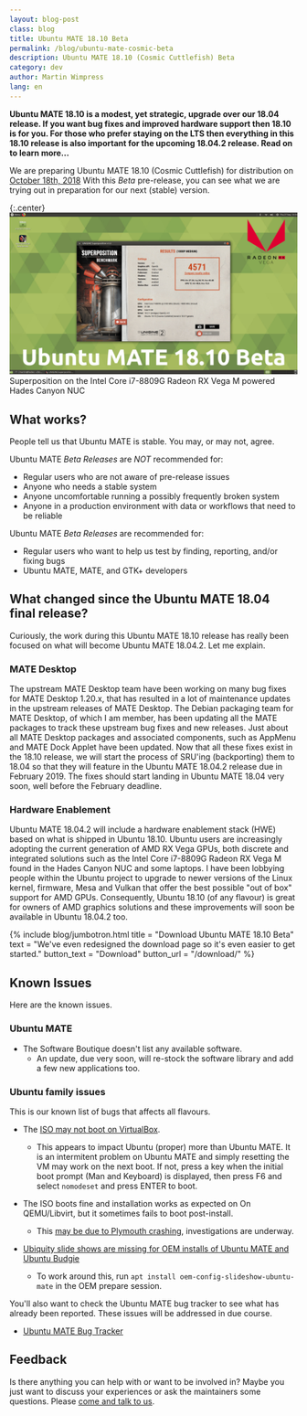 ```yaml
---
layout: blog-post
class: blog
title: Ubuntu MATE 18.10 Beta
permalink: /blog/ubuntu-mate-cosmic-beta
description: Ubuntu MATE 18.10 (Cosmic Cuttlefish) Beta
category: dev
author: Martin Wimpress
lang: en
---
```


**Ubuntu MATE 18.10 is a modest, yet strategic, upgrade over our 18.04
release. If you want bug fixes and improved hardware support then 18.10 is for
you. For those who prefer staying on the LTS then everything in this 18.10
release is also important for the upcoming 18.04.2 release. Read on to learn
more...**

We are preparing Ubuntu MATE 18.10 (Cosmic Cuttlefish) for distribution on
[October 18th, 2018](https://wiki.ubuntu.com/CosmicCuttlefish/ReleaseSchedule)
With this *Beta* pre-release, you can see what we are trying out in
preparation for our next (stable) version.

{:.center}
![Ubuntu MATE 18.10 Beta](/images/blog/1810-beta.jpg) Superposition on the Intel Core i7-8809G Radeon RX Vega M powered Hades Canyon NUC

## What works?

People tell us that Ubuntu MATE is stable. You may, or may not, agree.

Ubuntu MATE *Beta Releases* are *NOT* recommended for:

  * Regular users who are not aware of pre-release issues
  * Anyone who needs a stable system
  * Anyone uncomfortable running a possibly frequently broken system
  * Anyone in a production environment with data or workflows that need to be reliable

Ubuntu MATE *Beta Releases* are recommended for:

  * Regular users who want to help us test by finding, reporting, and/or fixing bugs
  * Ubuntu MATE, MATE, and GTK+ developers

## What changed since the Ubuntu MATE 18.04 final release?

Curiously, the work during this Ubuntu MATE 18.10 release has really been
focused on what will become Ubuntu MATE 18.04.2. Let me explain.

### MATE Desktop

The upstream MATE Desktop team have been working on many bug fixes for MATE
Desktop 1.20.x, that has resulted in a lot of maintenance updates in the
upstream releases of MATE Desktop. The Debian packaging team for MATE Desktop,
of which I am member, has been updating all the MATE packages to track these
upstream bug fixes and new releases. Just about all MATE Desktop packages and
associated components, such as AppMenu and MATE Dock Applet have been updated.
Now that all these fixes exist in the 18.10 release, we will start the process
of SRU'ing (backporting) them to 18.04 so that they will feature in the Ubuntu
MATE 18.04.2 release due in February 2019. The fixes should start landing in
Ubuntu MATE 18.04 very soon, well before the February deadline.

### Hardware Enablement

Ubuntu MATE 18.04.2 will include a hardware enablement stack (HWE) based on
what is shipped in Ubuntu 18.10. Ubuntu users are increasingly adopting the
current generation of AMD RX Vega GPUs, both discrete and integrated solutions
such as the Intel Core i7-8809G Radeon RX Vega M found in the Hades Canyon NUC
and some laptops. I have been lobbying people within the Ubuntu project to
upgrade to newer versions of the Linux kernel, firmware, Mesa and Vulkan that
offer the best possible "out of box" support for AMD GPUs. Consequently,
Ubuntu 18.10 (of any flavour) is great for owners of AMD graphics solutions
and these improvements will soon be available in Ubuntu 18.04.2 too.

{% include blog/jumbotron.html
    title = "Download Ubuntu MATE 18.10 Beta"
    text = "We've even redesigned the download page so it's even easier to get started."
    button_text = "Download"
    button_url = "/download/"
%}

## Known Issues

Here are the known issues.

### Ubuntu MATE

  * The Software Boutique doesn't list any available software.
    * An update, due very soon, will re-stock the software library and add a few new applications too.

### Ubuntu family issues

This is our known list of bugs that affects all flavours.

  * The [ISO may not boot on VirtualBox](https://pad.lv/1792932).
    * This appears to impact Ubuntu (proper) more than Ubuntu MATE. It is an intermitent problem on Ubuntu MATE and simply resetting the VM may work on the next boot. If not, press a key when the initial boot prompt (Man and Keyboard) is displayed, then press F6 and select `nomodeset` and press ENTER to boot.

  * The ISO boots fine and installation works as expected on On QEMU/Libvirt, but it sometimes fails to boot post-install.
    * This [may be due to Plymouth crashing](https://pad.lv/1794280), investigations are underway.

  * [Ubiquity slide shows are missing for OEM installs of Ubuntu MATE and Ubuntu Budgie](https://pad.lv/1713720)
    * To work around this, run `apt install oem-config-slideshow-ubuntu-mate` in the OEM prepare session.

You'll also want to check the Ubuntu MATE bug tracker to see what has already
been reported. These issues will be addressed in due course.

  * [Ubuntu MATE Bug Tracker](https://bugs.launchpad.net/ubuntu-mate)

## Feedback

Is there anything you can help with or want to be involved in? Maybe you just
want to discuss your experiences or ask the maintainers some questions. Please
[come and talk to us](https://ubuntu-mate.community/).
